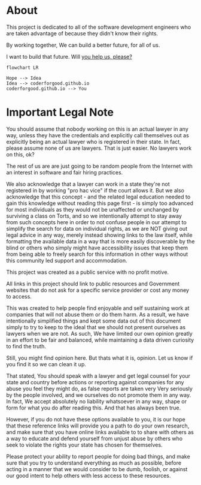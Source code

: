 # About

This project is dedicated to all of the software development engineers who are taken advantage of because they didn't know their rights.

By working together, We can build a better future, for all of us.

I want to build that future. Will [you help us, please?](https://github.com/CoderForGood/coderforgood.github.io)


```mermaid
flowchart LR

Hope --> Idea
Idea --> coderforgood.github.io
coderforgood.github.io --> You
```

# Important Legal Note

You should assume that nobody working on this is an actual lawyer in any way, unless they have the credentials and explicitly call themselves out as explicitly being an actual lawyer who is registered in their state. In fact, please assume none of us are lawyers. That is just easier. No lawyers work on this, ok?

The rest of us are are just going to be random people from the Internet with an interest in software and fair hiring practices.

We also acknowledge that a lawyer can work in a state they're not registered in by working "pro hac vice" if the court allows it. But we also acknowledge that this concept - and the related legal education needed to gain this knowledge without reading this page first - is simply too advanced for most individuals as they would not be unaffected or unchanged by surviving a class on Torts, and so we intentionally attempt to stay away from such concepts here in order to not confuse people in our attempt to simplify the search for data on individual rights, as we are NOT giving out legal advice in any way, merely instead showing links to the law itself, while formatting the available data in a way that is more easily discoverable by the blind or others who simply might have accessibility issues that keep them from being able to freely search for this information in other ways without this community led support and accommodation.

This project was created as a public service with no profit motive. 

All links in this project should link to public resources and Government websites that do not ask for a specific service provider or cost any money to access.

This was created to help people find enjoyable and self sustaining work at companies that will not abuse them or do them harm. As a result, we have intentionally simplified things and kept some data out of this document simply to try to keep to the ideal that we should not present ourselves as lawyers when we are not. As such, We have limited our own opinion greatly in an effort to be fair and balanced, while maintaining a data driven curiosity to find the truth.

Still, you might find opinion here. But thats what it is, opinion. Let us know if you find it so we can clean it up.

That stated, You should speak with a lawyer and get legal counsel for your state and country before actions or reporting against companies for any abuse you feel they might do, as false reports are taken very Very seriously by the people involved, and we ourselves do not promote them in any way. In fact, We accept absolutely no liability whatsoever in any way, shape or form for what you do after reading this. And that has always been true.

However, if you do not have these options available to you, it is our hope that these reference links will provide you a path to do your own research, and make sure that you have online links available to to share with others as a way to educate and defend yourself from unjust abuse by others who seek to violate the rights your state has chosen for themselves.

Please protect your ability to report people for doing bad things, and make sure that you try to understand everything as much as possible, before acting in a manner that we would consider to be dumb, foolish, or against our good intent to help others with less access to these resources.
